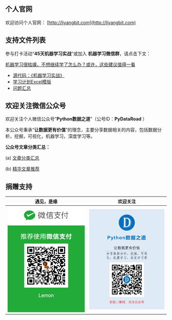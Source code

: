 ## 个人官网

欢迎访问个人官网： [http://liyangbit.com](http://liyangbit.com)


## 支持文件列表

参与打卡活动“**45天机器学习实战**”或加入 **机器学习微信群**，请点击下文：

[机器学习很枯燥，不想继续学了怎么办？或许，这些建议值得一看](http://mp.weixin.qq.com/s?__biz=MzI2NjY5NzI0NA==&mid=2247484148&idx=1&sn=263fb173542a54e7bc333725f43c5fdc&chksm=ea8b6d87ddfce49153450f434c0593f9a7faacd53ea185f9869fb7df757bc4638ae5a8fa3e44#rd)

* [源代码：《机器学习实战》](https://github.com/liyangbit/pydataroad-machine-learning/tree/master/SourceCode_MachineLearninginAction)
* [学习计划Excel模版](https://github.com/liyangbit/pydataroad-machine-learning/tree/master/Plan)
* [问题汇总](https://github.com/liyangbit/pydataroad-machine-learning/tree/master/StudyNotes)

## 欢迎关注微信公众号

欢迎关注个人微信公众号“**Python数据之道**”（公号ID：**PyDataRoad** ）

本公众号秉承“**让数据更有价值**”的理念，主要分享数据相关的内容，包括数据分析，挖掘，可视化，机器学习，深度学习等。

**公众号文章分类汇总：**

(a) [文章分类汇总](http://mp.weixin.qq.com/s?__biz=MzI2NjY5NzI0NA==&mid=2247484222&idx=1&sn=ce4832be3005a970e3e5afd50e3529a2&chksm=ea8b6c4dddfce55b529189af410ff29771a6ce09e3345fba2d4bcd6301d9c0886284e5423a36&scene=21#wechat_redirect)

(b) [精华文章推荐](http://mp.weixin.qq.com/s?__biz=MzI2NjY5NzI0NA==&mid=2247484074&idx=1&sn=cb6174702fe8f495a37df8a74ef30ffe&chksm=ea8b6dd9ddfce4cffc0ea8aa1c3b5c51cf3623b2ae6b43ae7f7e0c5ab8a8db70d5f05f967eaf&scene=21#wechat_redirect)

## 捐赠支持

| <center>遇见，是缘</center> | <center>欢迎关注</center> |
| ---------------------------------------- | ---------------------------------------- |
| <img src="./01photo/wechat-pay.png" width="400"/> | <img src="./01photo/foot.jpg" width="400"/> |
